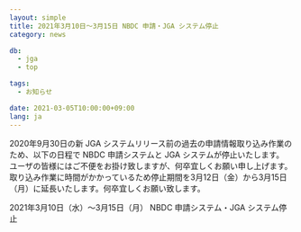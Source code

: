 ```yaml
---
layout: simple
title: 2021年3月10日～3月15日 NBDC 申請・JGA システム停止
category: news

db:
  - jga
  - top

tags:
  - お知らせ

date: 2021-03-05T10:00:00+09:00
lang: ja
---
```


2020年9月30日の新 JGA システムリリース前の過去の申請情報取り込み作業のため、以下の日程で NBDC 申請システムと JGA システムが停止いたします。    
ユーザの皆様にはご不便をお掛け致しますが、何卒宜しくお願い申し上げます。    
取り込み作業に時間がかかっているため停止期間を3月12日（金）から3月15日（月）に延長いたします。何卒宜しくお願い致します。


2021年3月10日（水）～3月15日（月） NBDC 申請システム・JGA システム停止


